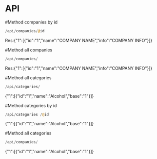 # API

#Method companies by id
```php
/api/companies/@id

```

Res:{"1":[{"id":"1","name":"COMPANY NAME","info":"COMPANY INFO"}]}



#Method all companies 
```php
/api/companies/

```

Res:{"1":[{"id":"1","name":"COMPANY NAME","info":"COMPANY INFO"}]}

#Method all categories
```php
/api/categories/

```

{"1":[{"id":"1","name":"Alcohol","base":"1"}]}


#Method categories by id
```php
/api/categories /@id

```

{"1":[{"id":"1","name":"Alcohol","base":"1"}]}


#Method all categories
```php
/api/companies/

```

{"1":[{"id":"1","name":"Alcohol","base":"1"}]}
